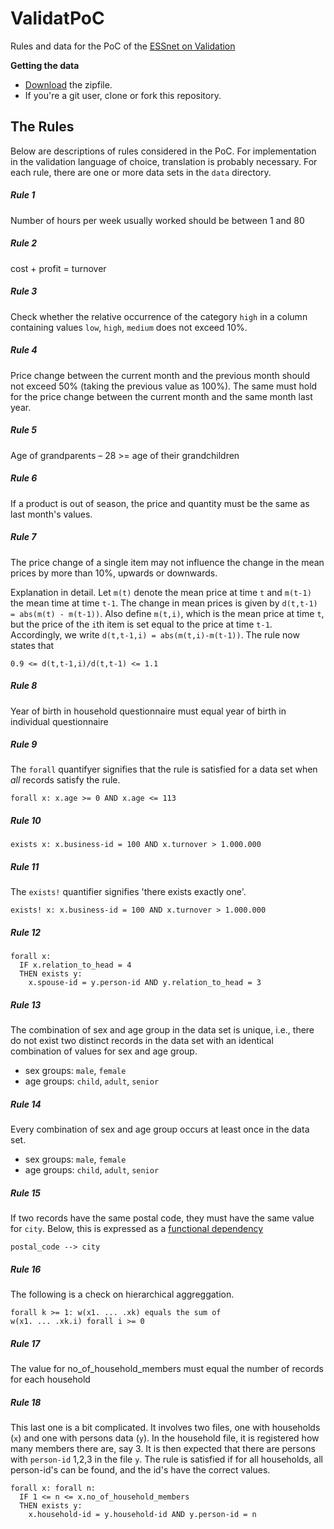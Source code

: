 # ValidatPoC
Rules and data for the PoC of the [ESSnet on Validation](http://www.cros-portal.eu/content/validat-foundation)

**Getting the data**

- [Download](https://github.com/data-cleaning/ValidatPoC/archive/master.zip) the zipfile.
- If you're a git user, clone or fork this repository. 

## The Rules
Below are descriptions of rules considered in the PoC. For implementation in the validation language of choice, translation is probably necessary. For each rule, there are one or more data sets in the `data` directory.

##### Rule 1

Number of hours per week usually worked should be between 1 and 80


##### Rule 2

cost + profit = turnover

##### Rule 3

Check whether the relative occurrence of the category `high` in a column containing values `low`, `high`, `medium` does not exceed 10%.

##### Rule 4

Price change between the current month and the previous month should not exceed 50% (taking the previous value as 100%). The same must hold for the price change between the current month and the same month last year.

##### Rule 5

Age of grandparents – 28 >= age of their grandchildren

##### Rule 6

If a product is out of season, the price and quantity must be the same as last month's values.

##### Rule 7

The price change of a single item may not influence the change in the mean prices by more than 10\%, upwards or downwards.

Explanation in detail. Let `m(t)` denote the mean price at time `t` and `m(t-1)` the mean time at time `t-1`.
The change in mean prices is given by `d(t,t-1) = abs(m(t) - m(t-1))`. Also define `m(t,i)`, which is the
mean price at time `t`, but the price of the `i`th item is set equal to the price at time `t-1`. Accordingly, we write `d(t,t-1,i) = abs(m(t,i)-m(t-1))`. The rule now states that
```
0.9 <= d(t,t-1,i)/d(t,t-1) <= 1.1
```



##### Rule 8

Year of birth in household questionnaire must equal year of birth in individual questionnaire

##### Rule 9

The `forall` quantifyer signifies that the rule is satisfied for a data set when _all_ records satisfy the rule.

```
forall x: x.age >= 0 AND x.age <= 113
```

##### Rule 10

```
exists x: x.business-id = 100 AND x.turnover > 1.000.000
```

##### Rule 11

The `exists!` quantifier signifies 'there exists exactly one'.

```
exists! x: x.business-id = 100 AND x.turnover > 1.000.000
```

##### Rule 12

```
forall x: 
  IF x.relation_to_head = 4 
  THEN exists y:
    x.spouse-id = y.person-id AND y.relation_to_head = 3
```

##### Rule 13

The combination of sex and age group in the data set is unique, i.e., there do not exist two distinct records in
the data set with an identical combination of values for sex and age group.

- sex groups: `male`, `female`
- age groups: `child`, `adult`, `senior` 


##### Rule 14

Every combination of sex and age group occurs at least once in the data set.

- sex groups: `male`, `female`
- age groups: `child`, `adult`, `senior` 

##### Rule 15

If two records have the same postal code, they must have the same value for `city`. Below, this is expressed
as a [functional dependency](https://en.wikipedia.org/wiki/Functional_dependency)

```
postal_code --> city
```
##### Rule 16

The following is a check on hierarchical aggreggation.

```
forall k >= 1: w(x1. ... .xk) equals the sum of
w(x1. ... .xk.i) forall i >= 0
```

##### Rule 17

The value for no_of_household_members must equal the number of records for each household

##### Rule 18
This last one is a bit complicated. It involves two files, one with households (`x`) and one with persons data (`y`). In the household file, it is registered how many members there are, say 3. It is then expected that
there are persons with `person-id` 1,2,3 in the file `y`. The rule is satisfied if for all households, all person-id's can be found, and the id's have the correct values.

```
forall x: forall n:
  IF 1 <= n <= x.no_of_household_members
  THEN exists y: 
    x.household-id = y.household-id AND y.person-id = n
```
